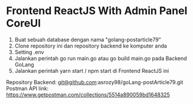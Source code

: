 # Frontend ReactJS With Admin Panel CoreUI

1.  Buat sebuah database dengan nama "golang-postarticle79"
2.  Clone repository ini dan repository backend ke komputer anda
3.  Setting .env
4.  Jalankan perintah go run main.go atau go build main.go pada Backend GoLang
5.  Jalankan perintah yarn start / npm start di Frontend ReactJS ini

Repository Backend: git@github.com:asrozy98/goLang-postArticle79.git
Postman API link: https://www.getpostman.com/collections/5514a890059bd1648325
